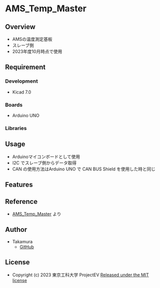 # AMS_Temp_Master

## Overview
- AMSの温度測定基板
- スレーブ側
- 2023年度10月時点で使用

## Requirement
### Development
- Kicad 7.0
### Boards
- Arduino UNO
### Libraries

## Usage
- Arduinoマイコンボードとして使用
- I2C でスレーブ側からデータ取得
- CAN の使用方法はArduino UNO で CAN BUS Shield を使用した時と同じ

## Features

## Reference
- [AMS_Temp_Master](https://github.com/ST04-tkmr/KicadProjects_EVProject/tree/main/AMS_Temp_Master) より

## Author
- Takamura
    - [GitHub](https://github.com/ST04-tkmr)

## License
- Copyright (c) 2023 東京工科大学 ProjectEV [Released under the MIT license](https://github.com/TUT-ProjectEV/AMS_Temp_Master/blob/main/LICENSE)
